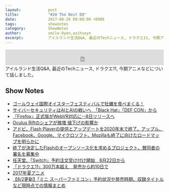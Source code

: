 ```yaml
---
layout:            post
title:             "#20 The Best DQ"
date:              2017-08-20 09:00:00 +0900
tags:              shownotes
category:          ShowNotes
author:            smile-0yen,azihsoyn
excerpt:           アイルランド生活Q&A, 最近のTechニュース, ドラクエ11, 今期アニメなどについて話しました。          
---
```

<iframe width="100%" height="50" scrolling="no" frameborder="no" src="https://w.soundcloud.com/player/?url=https%3A//api.soundcloud.com/tracks/337632066&amp;auto_play=false&amp;hide_related=false&amp;show_user=true&amp;show_reposts=false&amp;visual=false&amp;show_artwork=false&amp;default_height=75"></iframe>
アイルランド生活Q&A, 最近のTechニュース, ドラクエ11, 今期アニメなどについて話しました。

## Show Notes
- [ゴールウェイ国際オイスターフェスティバルで牡蠣を食べまくる！](http://yuuma7.com/%E3%82%B4%E3%83%BC%E3%83%AB%E3%82%A6%E3%82%A7%E3%82%A4%E5%9B%BD%E9%9A%9B%E3%82%AA%E3%82%A4%E3%82%B9%E3%82%BF%E3%83%BC%E3%83%95%E3%82%A7%E3%82%B9%E3%83%86%E3%82%A3%E3%83%90%E3%83%AB%E3%81%A7%E7%89%A1/)
- [サイバーセキュリティはAIとAIの戦いへ　「Black Hat」「DEF CON」から](http://cloud.watch.impress.co.jp/docs/column/infostand/1074578.html)
- [「Firefox」正式版がWebVR対応に--8日リリースへ](https://japan.cnet.com/article/35105454/)
- [Oculus Riftのシェアが微増 値下げの影響か](http://www.moguravr.com/oculus-rift-share/)
- [アドビ、Flash Playerの提供とアップデートを2020年末で終了。アップル、Facebook、Google、マイクロソフト、Mozillaも終了に向けたロードマップを明らかに](http://www.publickey1.jp/blog/17/flash_player2020facebookgooglemozilla.html)
- [終了が決定したFlashのオープンソース化を求めるプロジェクト、賛同者の署名を募集中](http://internet.watch.impress.co.jp/docs/yajiuma/1073477.html)
- [任天堂、「Switch」予約注文受け付け開始　8月22日から](http://www.itmedia.co.jp/business/articles/1708/09/news107.html)
- [「ドラクエ11」300万本超え　発売から約10日で](http://www.itmedia.co.jp/news/articles/1708/07/news060.html)
- [2017年夏アニメ](https://akiba-souken.com/anime/summer/)
- [【8/2更新】「ミニ スーパーファミコン」予約状況や発売時期、収録タイトルなど現時点での情報まとめ](https://www.inside-games.jp/article/2017/06/27/108157.html)
